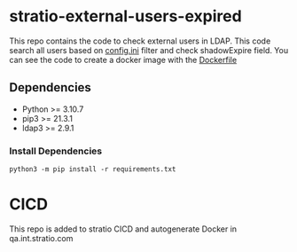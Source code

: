 # stratio-external-users-expired

This repo contains the code to check external users in LDAP. This code search all users based on [config.ini](config.ini) filter and check shadowExpire field. 
You can see the code to create a docker image with the [Dockerfile](Dockerfile)

## Dependencies
- Python >= 3.10.7
- pip3 >= 21.3.1
- ldap3 >= 2.9.1

### Install Dependencies
```
python3 -m pip install -r requirements.txt
```

# CICD
This repo is added to stratio CICD and autogenerate Docker in qa.int.stratio.com
